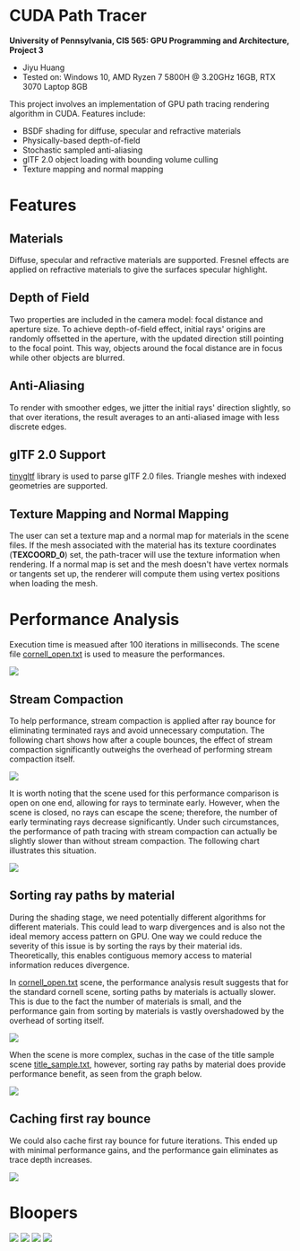 CUDA Path Tracer
================

**University of Pennsylvania, CIS 565: GPU Programming and Architecture, Project 3**

* Jiyu Huang
* Tested on: Windows 10, AMD Ryzen 7 5800H @ 3.20GHz 16GB, RTX 3070 Laptop 8GB

This project involves an implementation of GPU path tracing rendering algorithm in CUDA. Features include:

- BSDF shading for diffuse, specular and refractive materials
- Physically-based depth-of-field
- Stochastic sampled anti-aliasing
- glTF 2.0 object loading with bounding volume culling
- Texture mapping and normal mapping

# Features

## Materials

Diffuse, specular and refractive materials are supported. Fresnel effects are applied on refractive materials to give the surfaces specular highlight.

## Depth of Field

Two properties are included in the camera model: focal distance and aperture size. To achieve depth-of-field effect, initial rays' origins are randomly offsetted in the aperture, with the updated direction still pointing to the focal point.
This way, objects around the focal distance are in focus while other objects are blurred.

## Anti-Aliasing

To render with smoother edges, we jitter the initial rays' direction slightly, so that over iterations, the result averages to an anti-aliased image with less discrete edges.

## glTF 2.0 Support

[tinygltf](https://github.com/syoyo/tinygltf/) library is used to parse glTF 2.0 files. Triangle meshes with indexed geometries are supported.

## Texture Mapping and Normal Mapping

The user can set a texture map and a normal map for materials in the scene files. If the mesh associated with the material has its texture coordinates (**TEXCOORD_0**) set, the path-tracer will use the texture information when rendering. If a normal map is set and the mesh doesn't have vertex normals or tangents set up, the renderer will compute them using vertex positions when loading the mesh.

# Performance Analysis

Execution time is measued after 100 iterations in milliseconds. The scene file [cornell_open.txt](scenes/cornell_open.txt) is used to measure the performances.

![](img/cornell_open.png)

## Stream Compaction

To help performance, stream compaction is applied after ray bounce for eliminating terminated rays and avoid unnecessary computation. The following chart shows how after a couple bounces, the effect of stream compaction significantly outweighs the overhead of performing stream compaction itself.

![](img/stream_compact_open.png)

It is worth noting that the scene used for this performance comparison is open on one end, allowing for rays to terminate early. However, when the scene is closed, no rays can escape the scene; therefore, the number of early terminating rays decrease significantly. Under such circumstances, the performance of path tracing with stream compaction can actually be slightly slower than without stream compaction. The following chart illustrates this situation.

![](img/stream_compact_closed.png)

## Sorting ray paths by material

During the shading stage, we need potentially different algorithms for different materials. This could lead to warp divergences and is also not the ideal memory access pattern on GPU. One way we could reduce the severity of this issue is by sorting the rays by their material ids. Theoretically, this enables contiguous memory access to material information reduces divergence.

In [cornell_open.txt](scenes/cornell_open.txt) scene, the performance analysis result suggests that for the standard cornell scene, sorting paths by materials is actually slower. This is due to the fact the number of materials is small, and the performance gain from sorting by materials is vastly overshadowed by the overhead of sorting itself.

![](img/sort.png)

When the scene is more complex, suchas in the case of the title sample scene [title_sample.txt](scenes/title_sample.txt), however, sorting ray paths by material does provide performance benefit, as seen from the graph below.

![](img/sort2.png)

## Caching first ray bounce

We could also cache first ray bounce for future iterations. This ended up with minimal performance gains, and the performance gain eliminates as trace depth increases.

![](img/cache.png)

# Bloopers

![](img/blooper1.png)
![](img/blooper2.png)
![](img/blooper3.png)
![](img/blooper4.png)

